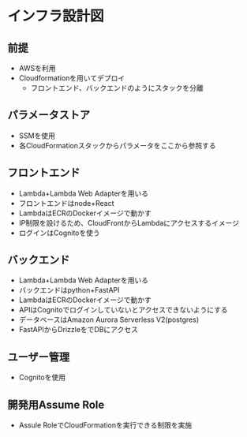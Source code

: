 # インフラ設計図

## 前提

- AWSを利用
- Cloudformationを用いてデプロイ
  - フロントエンド、バックエンドのようにスタックを分離

## パラメータストア

- SSMを使用
- 各CloudFormationスタックからパラメータをここから参照する

## フロントエンド

- Lambda+Lambda Web Adapterを用いる
- フロントエンドはnode+React
- LambdaはECRのDockerイメージで動かす
- IP制限を設けるため、CloudFrontからLambdaにアクセスするイメージ
- ログインはCognitoを使う

## バックエンド

- Lambda+Lambda Web Adapterを用いる
- バックエンドはpython+FastAPI
- LambdaはECRのDockerイメージで動かす
- APIはCognitoでログインしていないとアクセスできないようにする
- データベースはAmazon Aurora Serverless V2(postgres)
- FastAPIからDrizzleをでDBにアクセス

## ユーザー管理

- Cognitoを使用

## 開発用Assume Role

- Assule RoleでCloudFormationを実行できる制限を実施
